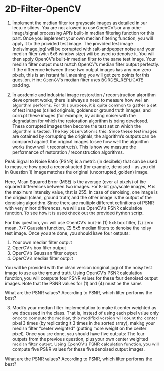 # 2D-Filter-OpenCV

1. İmplement the median filter for grayscale images as detailed in our lecture slides. You are not allowed to use OpenCV’s or any other image/signal processing API’s built-in median filtering function for this part.
Once you implement your own median filtering function, you will apply it to the provided
test image. The provided test image (noisyImage.jpg) will be corrupted with salt-andpepper
noise and your median filter (with 5x5 window size) will be used to denoise it. You
will then apply OpenCV’s built-in median filter to the same test image. Your median filter
output must match OpenCV’s median filter output perfectly. If the difference between
these two output images has any non-zero pixels, this is an instant fail, meaning you will
get zero points for this question. Hint: OpenCV’s median filter uses BORDER_REPLICATE
padding.

2. İn academic and industrial image restoration / reconstruction algorithm
development works, there is always a need to measure how well an algorithm performs.
For this purpose, it is quite common to gather a set of test images (called originals, goldens
or ground truth images) and corrupt these images (for example, by adding noise) with the
degradation for which the restoration algorithm is being developed. These corrupted
images then become the test set on which the algorithm is tested. The key observation is
this: Since these test images are obtained by corrupting the originals, the algorithm’s
outputs can be compared against the original images to see how well the algorithm
works (how well it reconstructs). This is how we measure the performance of restoration
/ reconstruction algorithms.

Peak Signal to Noise Ratio (PSNR) is a metric (in decibels) that can be used to measure how
good a reconstructed (for example, denoised – as you did in Question 1) image matches
the original (uncorrupted, golden) image.

Here, Mean Squared Error (MSE) is the average (over all pixels) of the squared differences
between two images. For 8-bit grayscale images, 𝑅 is the maximum intensity value, that
is 255. In case of denoising, one image is the original (clean, ground truth) and the other
image is the output of the denoising algorithm. Since there are multiple different
definitions of PSNR with very minor differences, we will use OpenCV’s PSNR calculation
function. To see how it is used check out the provided Python script.   

For this question, you will use OpenCV’s built-in (1) 5x5 box filter, (2) zero mean, 7x7
Gaussian function, (3) 5x5 median filters to denoise the noisy test image. Once you are
done, you should have four outputs:
1. Your own median filter output   
2. OpenCV’s box filter output    
3. OpenCV’s Gaussian filter output    
4. OpenCV’s median filter output     

You will be provided with the clean version (original.jpg) of the noisy test image to use as
the ground truth. Using OpenCV’s PSNR calculation function, you will compute four PSNR
values for these four denoised output images. Note that the PSNR values for (1) and (4)
must be the same.

What are the PSNR values? According to PSNR, which filter performs the best?

3. Modify your median filter implementation to make
it center weighted as we discussed in the class. That is, instead of using each pixel value
only once to compute the median, this modified version will count the center pixel 3 times
(by replicating it 3 times in the sorted array), making your median filter “center weighted”
(putting more weight on the center pixel).
Once you are done, you should have five outputs: The four outputs from the previous
question, plus your own center weighted median filter output. Using OpenCV’s PSNR
calculation function, you will compute five PSNR values for these five denoised output
images.

What are the PSNR values? According to PSNR, which filter performs the best?

